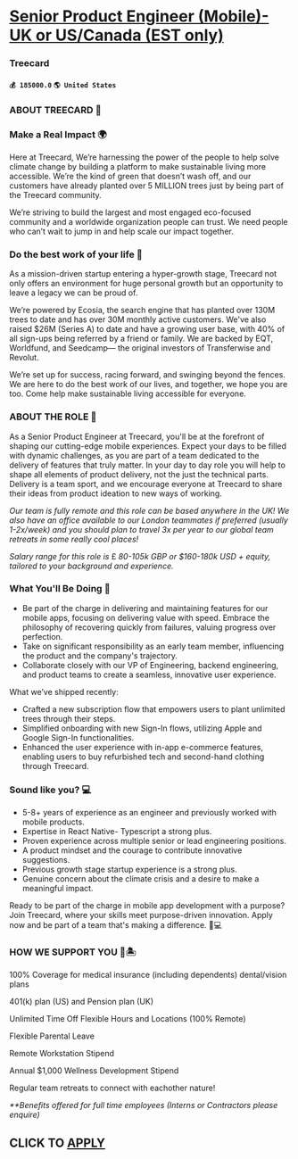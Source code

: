 # [Senior Product Engineer (Mobile)- UK or US/Canada (EST only)](https://www.remotewlb.com/apply/senior-product-engineer-mobile-uk-or-us-canada-est-only-77729)  
### Treecard  
#### `💰 185000.0` `🌎 United States`  

### ABOUT TREECARD 🌳

### Make a Real Impact 🌍

Here at Treecard, We’re harnessing the power of the people to help solve climate change by building a platform to make sustainable living more accessible. We’re the kind of green that doesn’t wash off, and our customers have already planted over 5 MILLION trees just by being part of the Treecard community.

We’re striving to build the largest and most engaged eco-focused community and a worldwide organization people can trust. We need people who can’t wait to jump in and help scale our impact together.

### Do the best work of your life 🚀

As a mission-driven startup entering a hyper-growth stage, Treecard not only offers an environment for huge personal growth but an opportunity to leave a legacy we can be proud of.

We’re powered by Ecosia, the search engine that has planted over 130M trees to date and has over 30M monthly active customers. We've also raised $26M (Series A) to date and have a growing user base, with 40% of all sign-ups being referred by a friend or family. We are backed by EQT, Worldfund, and Seedcamp— the original investors of Transferwise and Revolut.

We’re set up for success, racing forward, and swinging beyond the fences. We are here to do the best work of our lives, and together, we hope you are too. Come help make sustainable living accessible for everyone.

### ABOUT THE ROLE **🚀**

As a Senior Product Engineer at Treecard, you'll be at the forefront of shaping our cutting-edge mobile experiences. Expect your days to be filled with dynamic challenges, as you are part of a team dedicated to the delivery of features that truly matter. In your day to day role you will help to shape all elements of product delivery, not the just the technical parts. Delivery is a team sport, and we encourage everyone at Treecard to share their ideas from product ideation to new ways of working.

 _Our team is fully remote and this role can be based anywhere in the UK! We also have an office available to our London teammates if preferred (usually 1-2x/week) and you should plan to travel 3x per year to our global team retreats in some really cool places!_

 _Salary range for this role is_ £ _80-105k GBP or $160-180k USD + equity, tailored to your background and experience._

### What You'll Be Doing 👐

  * Be part of the charge in delivering and maintaining features for our mobile apps, focusing on delivering value with speed. Embrace the philosophy of recovering quickly from failures, valuing progress over perfection.
  * Take on significant responsibility as an early team member, influencing the product and the company's trajectory.
  * Collaborate closely with our VP of Engineering, backend engineering, and product teams to create a seamless, innovative user experience.

What we’ve shipped recently:

  * Crafted a new subscription flow that empowers users to plant unlimited trees through their steps.
  * Simplified onboarding with new Sign-In flows, utilizing Apple and Google Sign-In functionalities.
  * Enhanced the user experience with in-app e-commerce features, enabling users to buy refurbished tech and second-hand clothing through Treecard.

### Sound like you? 💻

  * 5-8+ years of experience as an engineer and previously worked with mobile products.
  * Expertise in React Native- Typescript a strong plus.
  * Proven experience across multiple senior or lead engineering positions.
  * A product mindset and the courage to contribute innovative suggestions.
  * Previous growth stage startup experience is a strong plus.
  * Genuine concern about the climate crisis and a desire to make a meaningful impact.

Ready to be part of the charge in mobile app development with a purpose? Join Treecard, where your skills meet purpose-driven innovation. Apply now and be part of a team that's making a difference. 🌳💻

### HOW WE SUPPORT YOU 🙌🏝

100% Coverage for medical insurance (including dependents) dental/vision plans

401(k) plan (US) and Pension plan (UK)

Unlimited Time Off Flexible Hours and Locations (100% Remote)

Flexible Parental Leave

Remote Workstation Stipend

Annual $1,000 Wellness Development Stipend

Regular team retreats to connect with eachother nature!

 _**Benefits offered for full time employees (Interns or Contractors please enquire)_

  
## CLICK TO [APPLY](https://www.remotewlb.com/apply/senior-product-engineer-mobile-uk-or-us-canada-est-only-77729)

